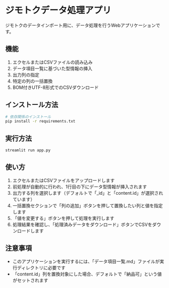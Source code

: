 # ジモトクデータ処理アプリ

ジモトクのデータインポート用に、データ処理を行うWebアプリケーションです。

## 機能

1. エクセルまたはCSVファイルの読み込み
2. データ項目一覧に基づいた型情報の挿入
3. 出力列の指定
4. 特定の列の一括置換
5. BOM付きUTF-8形式でのCSVダウンロード

## インストール方法

```bash
# 依存関係のインストール
pip install -r requirements.txt
```

## 実行方法

```bash
streamlit run app.py
```

## 使い方

1. エクセルまたはCSVファイルをアップロードします
2. 前処理が自動的に行われ、1行目の下にデータ型情報が挿入されます
3. 出力する列を選択します（デフォルトで「_id」と「content.id」が選択されています）
4. 一括置換セクションで「列の追加」ボタンを押して置換したい列と値を指定します
5. 「値を変更する」ボタンを押して処理を実行します
6. 処理結果を確認し、「処理済みデータをダウンロード」ボタンでCSVをダウンロードします

## 注意事項

- このアプリケーションを実行するには、「データ項目一覧.md」ファイルが実行ディレクトリに必要です
- 「content.id」列を置換対象にした場合、デフォルトで「納品可」という値がセットされます 